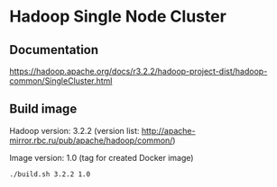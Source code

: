 # Hadoop Single Node Cluster

## Documentation
https://hadoop.apache.org/docs/r3.2.2/hadoop-project-dist/hadoop-common/SingleCluster.html

## Build image
Hadoop version: 3.2.2 (version list: http://apache-mirror.rbc.ru/pub/apache/hadoop/common/)

Image version: 1.0 (tag for created Docker image)

`./build.sh 3.2.2 1.0`
